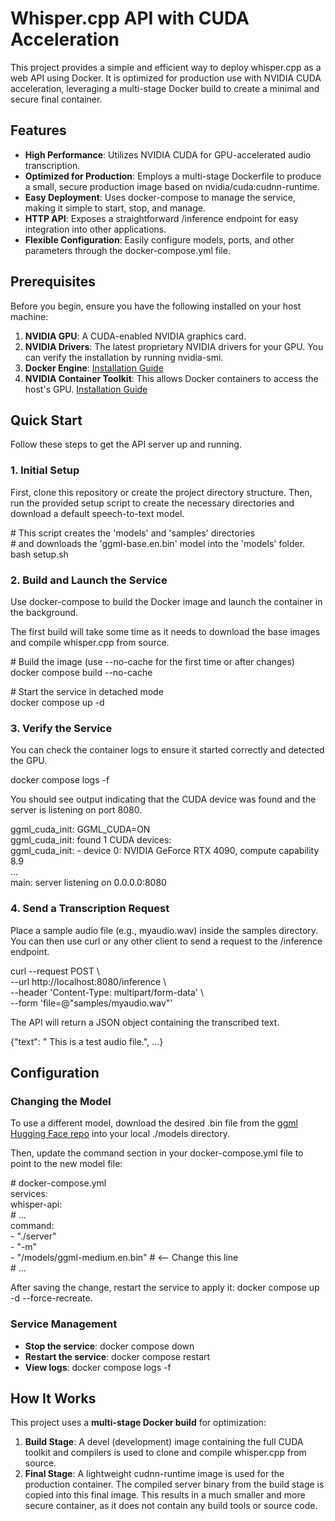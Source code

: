 # **Whisper.cpp API with CUDA Acceleration**

This project provides a simple and efficient way to deploy whisper.cpp as a web API using Docker. It is optimized for production use with NVIDIA CUDA acceleration, leveraging a multi-stage Docker build to create a minimal and secure final container.

## **Features**

* **High Performance**: Utilizes NVIDIA CUDA for GPU-accelerated audio transcription.  
* **Optimized for Production**: Employs a multi-stage Dockerfile to produce a small, secure production image based on nvidia/cuda:cudnn-runtime.  
* **Easy Deployment**: Uses docker-compose to manage the service, making it simple to start, stop, and manage.  
* **HTTP API**: Exposes a straightforward /inference endpoint for easy integration into other applications.  
* **Flexible Configuration**: Easily configure models, ports, and other parameters through the docker-compose.yml file.

## **Prerequisites**

Before you begin, ensure you have the following installed on your host machine:

1. **NVIDIA GPU**: A CUDA-enabled NVIDIA graphics card.  
2. **NVIDIA Drivers**: The latest proprietary NVIDIA drivers for your GPU. You can verify the installation by running nvidia-smi.  
3. **Docker Engine**: [Installation Guide](https://docs.docker.com/engine/install/)  
4. **NVIDIA Container Toolkit**: This allows Docker containers to access the host's GPU. [Installation Guide](https://docs.nvidia.com/datacenter/cloud-native/container-toolkit/latest/install-guide.html)

## **Quick Start**

Follow these steps to get the API server up and running.

### **1\. Initial Setup**

First, clone this repository or create the project directory structure. Then, run the provided setup script to create the necessary directories and download a default speech-to-text model.

\# This script creates the 'models' and 'samples' directories  
\# and downloads the 'ggml-base.en.bin' model into the 'models' folder.  
bash setup.sh

### **2\. Build and Launch the Service**

Use docker-compose to build the Docker image and launch the container in the background.

The first build will take some time as it needs to download the base images and compile whisper.cpp from source.

\# Build the image (use \--no-cache for the first time or after changes)  
docker compose build \--no-cache

\# Start the service in detached mode  
docker compose up \-d

### **3\. Verify the Service**

You can check the container logs to ensure it started correctly and detected the GPU.

docker compose logs \-f

You should see output indicating that the CUDA device was found and the server is listening on port 8080\.

ggml\_cuda\_init: GGML\_CUDA=ON  
ggml\_cuda\_init: found 1 CUDA devices:  
ggml\_cuda\_init:   \- device 0: NVIDIA GeForce RTX 4090, compute capability 8.9  
...  
main: server listening on 0.0.0.0:8080

### **4\. Send a Transcription Request**

Place a sample audio file (e.g., myaudio.wav) inside the samples directory. You can then use curl or any other client to send a request to the /inference endpoint.

curl \--request POST \\  
  \--url http://localhost:8080/inference \\  
  \--header 'Content-Type: multipart/form-data' \\  
  \--form 'file=@"samples/myaudio.wav"'

The API will return a JSON object containing the transcribed text.

{"text": " This is a test audio file.", ...}

## **Configuration**

### **Changing the Model**

To use a different model, download the desired .bin file from the [ggml Hugging Face repo](https://huggingface.co/ggerganov/whisper.cpp/tree/main) into your local ./models directory.

Then, update the command section in your docker-compose.yml file to point to the new model file:

\# docker-compose.yml  
services:  
  whisper-api:  
    \# ...  
    command:  
      \- "./server"  
      \- "-m"  
      \- "/models/ggml-medium.en.bin" \# \<-- Change this line  
      \# ...

After saving the change, restart the service to apply it: docker compose up \-d \--force-recreate.

### **Service Management**

* **Stop the service**: docker compose down  
* **Restart the service**: docker compose restart  
* **View logs**: docker compose logs \-f

## **How It Works**

This project uses a **multi-stage Docker build** for optimization:

1. **Build Stage**: A devel (development) image containing the full CUDA toolkit and compilers is used to clone and compile whisper.cpp from source.  
2. **Final Stage**: A lightweight cudnn-runtime image is used for the production container. The compiled server binary from the build stage is copied into this final image. This results in a much smaller and more secure container, as it does not contain any build tools or source code.
